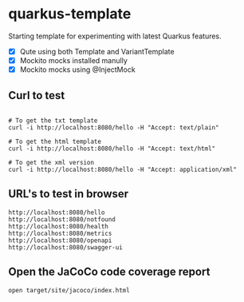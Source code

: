 # quarkus-template
Starting template for experimenting with latest Quarkus features.

- [x] Qute using both Template and VariantTemplate
- [x] Mockito mocks installed manully
- [x] Mockito mocks using @InjectMock

## Curl to test
```

# To get the txt template
curl -i http://localhost:8080/hello -H "Accept: text/plain"

# To get the html template
curl -i http://localhost:8080/hello -H "Accept: text/html"

# To get the xml version
curl -i http://localhost:8080/hello -H "Accept: application/xml"

```

## URL's to test in browser
```
http://localhost:8080/hello
http://localhost:8080/notfound
http://localhost:8080/health
http://localhost:8080/metrics
http://localhost:8080/openapi
http://localhost:8080/swagger-ui
```

## Open the JaCoCo code coverage report
```
open target/site/jacoco/index.html
```
